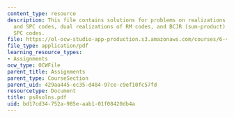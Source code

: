 ```yaml
---
content_type: resource
description: This file contains solutions for problems on realizations of repetition
  and SPC codes, dual realizations of RM codes, and BCJR (sum-product) decoding of
  SPC codes.
file: https://ol-ocw-studio-app-production.s3.amazonaws.com/courses/6-451-principles-of-digital-communication-ii-spring-2005/bd17cd34752a985eaab101f08420db4a_ps8solns.pdf
file_type: application/pdf
learning_resource_types:
- Assignments
ocw_type: OCWFile
parent_title: Assignments
parent_type: CourseSection
parent_uid: 429aa445-ec35-d484-97ce-c9ef10fc57fd
resourcetype: Document
title: ps8solns.pdf
uid: bd17cd34-752a-985e-aab1-01f08420db4a
---
```

